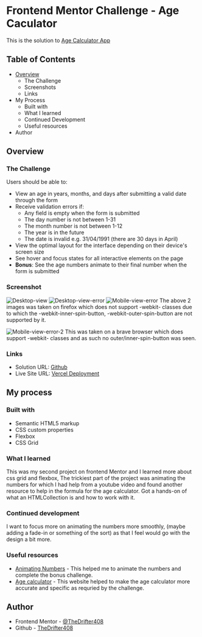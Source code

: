 # Frontend Mentor Challenge - Age Caculator
This is the solution to [Age Calculator App](https://www.frontendmentor.io/challenges/age-calculator-app-dF9DFFpj-Q)

## Table of Contents
- [Overview](#overview)
  - The Challenge
  - Screenshots
  - Links
- My Process
  - Built with
  - What I learned
  - Continued Development
  - Useful resources
- Author

## Overview

### The Challenge

Users should be able to:

- View an age in years, months, and days after submitting a valid date through the form
- Receive validation errors if:
  - Any field is empty when the form is submitted
  - The day number is not between 1-31
  - The month number is not between 1-12
  - The year is in the future
  - The date is invalid e.g. 31/04/1991 (there are 30 days in April)
- View the optimal layout for the interface depending on their device's screen size
- See hover and focus states for all interactive elements on the page
- **Bonus**: See the age numbers animate to their final number when the form is submitted

### Screenshot

![Desktop-view](screenshots/desktop-view.png)
![Desktop-view-error](screenshots/desktop-view-error.png)
![Mobile-view-error](screenshots/mobile-view-error.png)
The above 2 images was taken on firefox which does not support -webkit- classes due to which the -webkit-inner-spin-button, -webkit-outer-spin-button are not supported by it.

![Mobile-view-error-2](screenshots/mobile-view-error-2.png)
This was taken on a brave browser which does support -webkit- classes and as such no outer/inner-spin-button was seen.

### Links

- Solution URL: [Github](https://github.com/TheDrifter408/FrontendMentor-AgeCalculator)
- Live Site URL: [Vercel Deployment](https://frontend-mentor-age-calculator-iota.vercel.app/)

## My process

### Built with

- Semantic HTML5 markup
- CSS custom properties
- Flexbox
- CSS Grid

### What I learned

This was my second project on frontend Mentor and I learned more about css grid and flexbox, The trickiest part of the project was animating the numbers for which I had help from a youtube video and found another resource to help in the formula for the age calculator. Got a hands-on of what an HTMLCollection is and how to work with it.

### Continued development

I want to focus more on animating the numbers more smoothly, (maybe adding a fade-in or something of the sort) as that I feel would go with the design a bit more.

### Useful resources

- [Animating Numbers](https://www.youtube.com/watch?v=WfDIU93fN3o) - This helped me to animate the numbers and complete the bonus challenge.
- [Age calculator](https://www.javatpoint.com/calculate-age-using-javascript) - This website helped to make the age calculator more accurate and specific as requried by the challenge.

## Author
- Frontend Mentor - [@TheDrifter408](https://www.frontendmentor.io/profile/TheDrifter408)
- Github - [TheDrifter408](https://github.com/TheDrifter408)